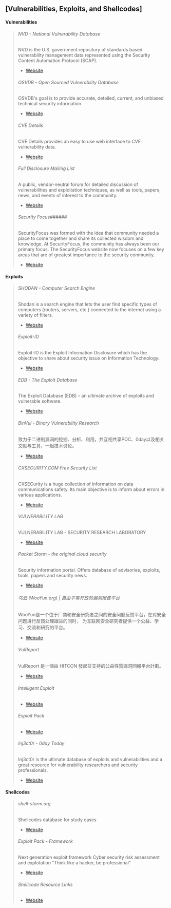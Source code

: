 ## [Vulnerabilities, Exploits, and Shellcodes] ##

#### Vulnerabilities ####
>
> ###### NVD - National Vulnerability Database ######
> NVD is the U.S. government repository of standards based vulnerability
> management data represented using the Security Content Automation Protocol
> (SCAP).
> * [Website](https://nvd.nist.gov/)
>
> ###### OSVDB - Open Sourced Vulnerability Database ######
> OSVDB's goal is to provide accurate, detailed, current, and unbiased technical
> security information.
> * [Website](http://osvdb.org/)
>
> ###### CVE Details ######
> CVE Details provides an easy to use web interface to CVE vulnerability data.
> * [Website](http://www.cvedetails.com/)
>
> ###### Full Disclosure Mailing List ######
> A public, vendor-neutral forum for detailed discussion of vulnerabilities and
> exploitation techniques, as well as tools, papers, news, and events of
> interest to the community.
> * [Website](http://seclists.org/fulldisclosure/)
> 
> ###### Security Focus######
> SecurityFocus was formed with the idea that community needed a place to come 
> together and share its collected wisdom and knowledge. At SecurityFocus, the 
> community has always been our primary focus. The SecurityFocus website now 
> focuses on a few key areas that are of greatest importance to the security 
> community.
> * [Website](http://www.securityfocus.com/)

#### Exploits ####
>
> ###### SHODAN - Computer Search Engine ######
> Shodan is a search engine that lets the user find specific types of computers
> (routers, servers, etc.) connected to the internet using a variety of filters.
> * [Website](http://www.shodanhq.com/)
>
> ###### Exploit-ID ######
> Exploit-ID is the Exploit Information Disclosure which has the objective to
> share about security issue on Information Technology.
> * [Website](http://www.exploit-id.com/)
>
> ###### EDB - The Exploit Database ######
> The Exploit Database (EDB) – an ultimate archive of exploits and vulnerable
> software.
> * [Website](http://www.exploit-db.com/)
>
> ###### BinVul - Binary Vulnerability Research ######
> 致力于二进制漏洞的挖掘、分析、利用，并互相共享POC、0day以及相关文献与工具，一起技术讨论。
> * [Website](http://www.binvul.com/)
>
> ###### CXSECURITY.COM Free Security List ######
> CXSECurity is a huge collection of information on data communications safety.
> Its main objective is to inform about errors in various applications.
> * [Website](http://cxsecurity.com/)
>
> ###### VULNERABILITY LAB ######
> VULNERABILITY LAB - SECURITY RESEARCH LABORATORY
> * [Website](http://www.vulnerability-lab.com/)
>
> ###### Packet Storm - the original cloud security ######
> Security information portal. Offers database of advisories, exploits, tools,
> papers and security news.
> * [Website](http://packetstormsecurity.com/)
>
> ###### 乌云 (WooYun.org) | 自由平等开放的漏洞报告平台 ######
> WooYun是一个位于厂商和安全研究者之间的安全问题反馈平台，在对安全问题进行反馈处理跟进的同时，
> 为互联网安全研究者提供一个公益、学习、交流和研究的平台。
> * [Website](http://www.wooyun.org/)
>
> ###### VulReport ######
> VulReport 是一個由 HITCON 發起並支持的公益性質漏洞回報平台計劃。
> * [Website](https://vulreport.net/about)
>
> ###### Intelligent Exploit ######
> * [Website](http://www.intelligentexploit.com/)
> 
> ###### Exploit Pack ######
> * [Website](http://exploitpack.com/)
> 
> ###### Inj3ct0r - 0day Today ######
> Inj3ct0r is the ultimate database of exploits and vulnerabilities and a 
> great resource for vulnerability researchers and security professionals. 
> * [Website](http://0day.today/)

#### Shellcodes ####
>
> ###### shell-storm.org ######
> Shellcodes database for study cases
> * [Website](http://shell-storm.org/shellcode/)
>
> ###### Exploit Pack - Framework ######
> Next generation exploit framework
> Cyber security risk assessment and explotation
> "Think like a hacker, be professional"
> * [Website](http://exploitpack.com/)
>
> ###### Shellcode Resource Links ######
> * [Website](http://www.projectshellcode.com/?q=node/8)
